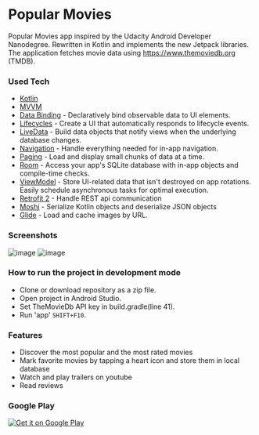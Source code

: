 # Popular Movies
Popular Movies app inspired by the Udacity Android Developer Nanodegree. Rewritten in Kotlin and implements the new Jetpack libraries.
The application fetches movie data using https://www.themoviedb.org (TMDB). 


### Used Tech
* [Kotlin](https://kotlinlang.org/)
* [MVVM](https://developer.android.com/jetpack/docs/guide)
* [Data Binding](https://developer.android.com/topic/libraries/data-binding/) - Declaratively bind observable data to UI elements.
* [Lifecycles](https://developer.android.com/topic/libraries/architecture/lifecycle) - Create a UI that automatically responds to lifecycle events.
* [LiveData](https://developer.android.com/topic/libraries/architecture/livedata) - Build data objects that notify views when the underlying database changes.
* [Navigation](https://developer.android.com/guide/navigation/) - Handle everything needed for in-app navigation.
* [Paging](https://developer.android.com/topic/libraries/architecture/paging/) - Load and display small chunks of data at a time.
* [Room](https://developer.android.com/topic/libraries/architecture/room) - Access your app's SQLite database with in-app objects and compile-time checks.
* [ViewModel](https://developer.android.com/topic/libraries/architecture/viewmodel) - Store UI-related data that isn't destroyed on app rotations. Easily schedule asynchronous tasks for optimal execution.
* [Retrofit 2](https://github.com/square/retrofit) - Handle REST api communication
* [Moshi](https://github.com/square/moshi) - Serialize Kotlin objects and deserialize JSON objects
* [Glide](https://github.com/bumptech/glide) - Load and cache images by URL.


### Screenshots
![image](https://user-images.githubusercontent.com/25232443/58781649-ca9b8580-85dc-11e9-8469-7127191becb0.png)
![image](https://user-images.githubusercontent.com/25232443/58781686-e0a94600-85dc-11e9-8bd4-fb9f5ebd12c9.png)


### How to run the project in development mode
* Clone or download repository as a zip file.
* Open project in Android Studio.
* Set TheMovieDb API key in build.gradle(line 41).
* Run 'app' `SHIFT+F10`.


### Features
* Discover the most popular and the most rated movies
* Mark favorite movies by tapping a heart icon and store them in local database
* Watch and play trailers on youtube
* Read reviews


### Google Play
<a href='https://play.google.com/store/apps/details?id=com.qartf.popularmovies&pcampaignid=MKT-Other-global-all-co-prtnr-py-PartBadge-Mar2515-1'>
<img alt='Get it on Google Play' src='https://play.google.com/intl/en_us/badges/images/generic/en_badge_web_generic.png'/></a>
